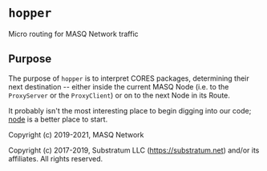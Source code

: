 # `hopper`
Micro routing for MASQ Network traffic

## Purpose
The purpose of `hopper` is to interpret CORES packages, determining their next destination --
either inside the current MASQ Node (i.e. to the `ProxyServer` or the `ProxyClient`)
or on to the next Node in its Route.

It probably isn't the most interesting place to begin digging into our code;
[node](https://github.com/MASQ-Project/Node/tree/master/node)
is a better place to start.

Copyright (c) 2019-2021, MASQ Network

Copyright (c) 2017-2019, Substratum LLC (https://substratum.net) and/or its affiliates. All rights reserved.
